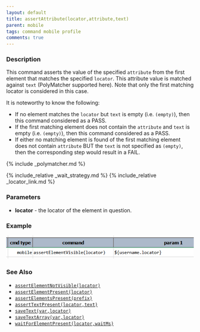 ```yaml
---
layout: default
title: assertAttribute(locator,attribute,text)
parent: mobile
tags: command mobile profile
comments: true
---
```



### Description
This command asserts the value of the specified `attribute` from the first element that matches the specified `locator`.
This attribute value is matched against `text` (PolyMatcher supported here). Note that only the first matching locator 
is considered in this case. 

It is noteworthy to know the following:
- If no element matches the `locator` but `text` is empty (i.e. `(empty)`), then this command considered as a PASS.
- If the first matching element does not contain the `attribute` and `text` is empty (i.e. `(empty)`), then this 
  command considered as a PASS.
- If either no matching element is found of the first matching element does not contain `attribute` BUT the `text` is 
  not specified as `(empty)`, then the corresponding step would result in a FAIL.

{% include _polymatcher.md %}

{% include_relative _wait_strategy.md %}
{% include_relative _locator_link.md %}


### Parameters
- **locator** - the locator of the element in question.


### Example
![](image/assertElementVisible_01.png)


### See Also
- [`assertElementNotVisible(locator)`](assertElementNotVisible(locator))
- [`assertElementPresent(locator)`](assertElementPresent(locator))
- [`assertElementsPresent(prefix)`](assertElementsPresent(prefix))
- [`assertTextPresent(locator,text)`](assertTextPresent(locator,text))
- [`saveText(var,locator)`](saveText(var,locator))
- [`saveTextArray(var,locator)`](saveTextArray(var,locator))
- [`waitForElementPresent(locator,waitMs)`](waitForElementPresent(locator,waitMs))
